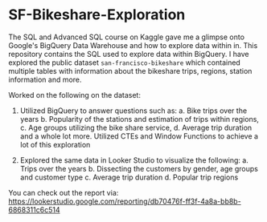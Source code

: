 # SF-Bikeshare-Exploration
The SQL and Advanced SQL course on Kaggle gave me a glimpse onto Google's BigQuery Data Warehouse and how to explore data within in. 
This repository contains the SQL used to explore data within BigQuery. 
I have explored the public dataset `san-francisco-bikeshare` which contained multiple tables with information about the bikeshare trips, regions, station information and more.

Worked on the following on the dataset:
1. Utilized BigQuery to answer questions such as:
a. Bike trips over the years
b. Popularity of the stations and estimation of trips within regions,
c. Age groups utilizing the bike share service,
d. Average trip duration and a whole lot more.
Utilized CTEs and Window Functions to achieve a lot of this exploration

2. Explored the same data in Looker Studio to visualize the following:
a. Trips over the years
b. Dissecting the customers by gender, age groups and customer type
c. Average trip duration
d. Popular trip regions


You can check out the report via: https://lookerstudio.google.com/reporting/db70476f-ff3f-4a8a-bb8b-6868311c6c514
